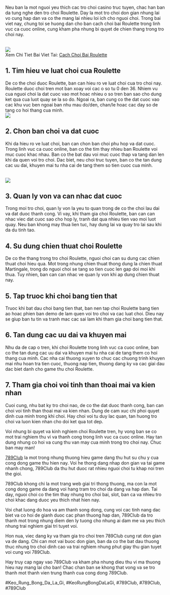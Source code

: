 <p>Neu ban la mot nguoi yeu thich cac tro choi casino truc tuyen, chac han ban da tung nghe den tro choi Roulette. Day la mot tro choi don gian nhung lai vo cung hap dan va co the mang lai nhieu loi ich cho nguoi choi. Trong bai viet nay, chung toi se huong dan cho ban cach choi bai Roulette trong linh vuc ca cuoc online, cung kham pha nhung bi quyet de chien thang trong tro choi nay.</p><br><img src="https://789clubwin.org/wp-content/uploads/2025/04/Cach-choi-bai-roulette-co-ban-ban-can-biet.png"></br>
Xem Chi Tiet Bai Viet Tai: <a href="https://789clubwin.org/cach-choi-bai-roulette/">Cach Choi Bai Roulette</a><h2>1. Tim hieu ve luat choi cua Roulette</h2><p>De co the choi duoc Roulette, ban can hieu ro ve luat choi cua tro choi nay. Roulette duoc choi tren mot ban xoay voi cac o so tu 0 den 36. Nhiem vu cua nguoi choi la dat cuoc vao mot hoac nhieu o so tren ban sao cho dung ket qua cua luot quay se la so do. Ngoai ra, ban cung co the dat cuoc vao cac khu vuc ben ngoai ban nhu mau do/den, chan/le hoac cac day so de tang co hoi thang cua minh.<br><img src="https://789clubwin.org/wp-content/uploads/2025/04/Cach-choi-bai-roulette-co-ban-ban-can-biet.png"></br><h2>2. Chon ban choi va dat cuoc</h2><p>Khi da hieu ro ve luat choi, ban can chon ban choi phu hop va dat cuoc. Trong linh vuc ca cuoc online, ban co the tim thay nhieu ban Roulette voi muc cuoc khac nhau. Ban co the bat dau voi muc cuoc thap va tang dan len khi da quen voi tro choi. Dac biet, neu choi truc tuyen, ban co the tan dung cac uu dai, khuyen mai tu nha cai de tang them so tien cuoc cua minh.</p><br><img src="https://789clubwin.org/wp-content/uploads/2025/04/Cac-loai-cuoc-trong-roulette-ban-nen-biet.png"></br><h2>3. Quan ly von va can nhac dat cuoc</h2><p>Trong moi tro choi, quan ly von la yeu to quan trong de co the choi lau dai va dat duoc thanh cong. Vi vay, khi tham gia choi Roulette, ban can can nhac viec dat cuoc sao cho hop ly, tranh dat qua nhieu tien vao moi luot quay. Neu ban khong may thua lien tuc, hay dung lai va quay tro lai sau khi da du tinh tao.<h2>4. Su dung chien thuat choi Roulette</h2><p>De co the thang trong tro choi Roulette, nguoi choi can su dung cac chien thuat choi hieu qua. Mot trong nhung chien thuat thong dung la chien thuat Martingale, trong do nguoi choi se tang so tien cuoc len gap doi moi khi thua. Tuy nhien, ban can can nhac ve quan ly von khi ap dung chien thuat nay.</p><h2>5. Tap truoc khi choi bang tien that</h2><p>Truoc khi bat dau choi bang tien that, ban nen tap choi Roulette bang tien ao hoac phien ban demo de lam quen voi tro choi va cac luat choi. Dieu nay se giup ban tu tin va tranh mac cac sai lam khi tham gia choi bang tien that.<h2>6. Tan dung cac uu dai va khuyen mai</h2><p>Nhu da de cap o tren, khi choi Roulette trong linh vuc ca cuoc online, ban co the tan dung cac uu dai va khuyen mai tu nha cai de tang them co hoi thang cua minh. Cac nha cai thuong xuyen to chuc cac chuong trinh khuyen mai nhu hoan tra tien cuoc, thuong nap tien, thuong dang ky va cac giai dau dac biet danh cho game thu choi Roulette.</p><h2>7. Tham gia choi voi tinh than thoai mai va kien nhan</h2><p>Cuoi cung, nhu bat ky tro choi nao, de co the dat duoc thanh cong, ban can choi voi tinh than thoai mai va kien nhan. Dung de cam xuc chi phoi quyet dinh cua minh trong khi choi. Hay choi voi tu duy lac quan, tan huong tro choi va luon kien nhan cho doi ket qua tot dep.</p><p>Voi nhung bi quyet va kinh nghiem choi Roulette tren, hy vong ban se co mot trai nghiem thu vi va thanh cong trong linh vuc ca cuoc online. Hay tan dung nhung co hoi va cung thu van may cua minh trong tro choi nay. Chuc ban may man!</p><p><a href="https://789clubwin.org/">789Club</a> la mot trong nhung thuong hieu game dang thu hut su chu y cua cong dong game thu hien nay. Voi he thong dang nhap don gian va tai game nhanh chong, 789Club da thu hut duoc rat nhieu nguoi choi tu khap noi tren the gioi.

789Club khong chi la mot trang web giai tri thong thuong, ma con la mot cong dong game da dang voi hang tram tro choi da dang va hap dan. Tai day, nguoi choi co the tim thay nhung tro choi bai, slot, ban ca va nhieu tro choi khac dang duoc yeu thich nhat hien nay.

Voi chat luong do hoa va am thanh song dong, cung voi cac tinh nang dac biet va co hoi de gianh duoc cac phan thuong hap dan, 789Club da tro thanh mot trong nhung diem den ly tuong cho nhung ai dam me va yeu thich nhung trai nghiem giai tri tuyet voi.

Hon nua, viec dang ky va tham gia tro choi tren 789Club cung rat don gian va de dang. Chi can mot vai buoc don gian, ban da co the bat dau thuong thuc nhung tro choi dinh cao va trai nghiem nhung phut giay thu gian tuyet voi cung voi 789Club.

Hay truy cap ngay vao 789Club va kham pha nhung dieu thu vi ma thuong hieu nay mang lai cho ban! Chac chan ban se khong that vong va se tro thanh mot thanh vien trung thanh cua cong dong 789Club.</p>
#Keo_Rung_Bong_Da_La_Gi, #KeoRungBongDaLaGi, #789Club, #789Club, #789Club
